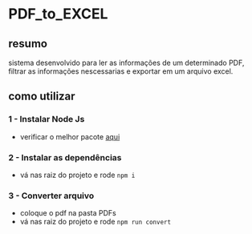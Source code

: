 # PDF_to_EXCEL

## resumo

sistema desenvolvido para ler as informações de um determinado PDF, filtrar as informações nescessarias e exportar em um arquivo excel.

## como utilizar

### 1 - Instalar Node Js

   - verificar o melhor pacote [aqui](https://nodejs.org/)

### 2 - Instalar as dependências 

   - vá nas raiz do projeto e rode `npm i`


### 3 - Converter arquivo

   - coloque o pdf na pasta PDFs
   -  vá nas raiz do projeto e rode `npm run convert`
